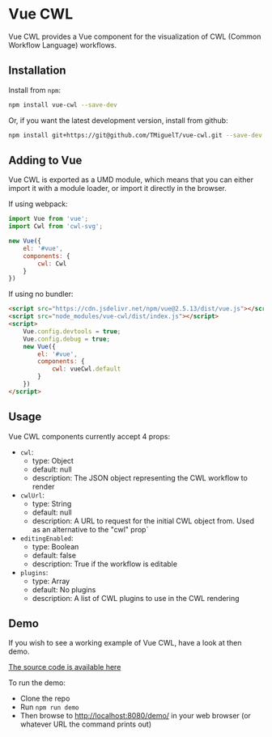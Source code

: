 # Vue CWL
Vue CWL provides a Vue component for the visualization of CWL (Common Workflow Language) workflows.

## Installation
Install from `npm`:

```bash
npm install vue-cwl --save-dev
```

Or, if you want the latest development version, install from github:

```bash
npm install git+https://git@github.com/TMiguelT/vue-cwl.git --save-dev
```

## Adding to Vue
Vue CWL is exported as a UMD module, which means that you can either import it with a module loader,
or import it directly in the browser.

If using webpack:

```javascript
import Vue from 'vue';
import Cwl from 'cwl-svg';

new Vue({
    el: '#vue',
    components: {
        cwl: Cwl
    }
})
```

If using no bundler:

```html
<script src="https://cdn.jsdelivr.net/npm/vue@2.5.13/dist/vue.js"></script>
<script src="node_modules/vue-cwl/dist/index.js"></script>
<script>
    Vue.config.devtools = true;
    Vue.config.debug = true;
    new Vue({
        el: '#vue',
        components: {
            cwl: vueCwl.default
        }
    })
</script>
```

## Usage

Vue CWL components currently accept 4 props:

* `cwl`:
    * type: Object
    * default: null
    * description: The JSON object representing the CWL workflow to render
* `cwlUrl`:
    * type: String
    * default: null
    * description: A URL to request for the initial CWL object from. Used as an alternative to the "cwl" prop`
* `editingEnabled`:
    * type: Boolean
    * default: false
    * description: True if the workflow is editable
* `plugins`:
    * type: Array
    * default: No plugins
    * description: A list of CWL plugins to use in the CWL rendering

## Demo
If you wish to see a working example of Vue CWL, have a look at then demo.

[The source code is available here](demo/index.html)

To run the demo:

* Clone the repo
* Run `npm run demo`
* Then browse to <http://localhost:8080/demo/> in your web browser (or whatever URL the command
prints out)
